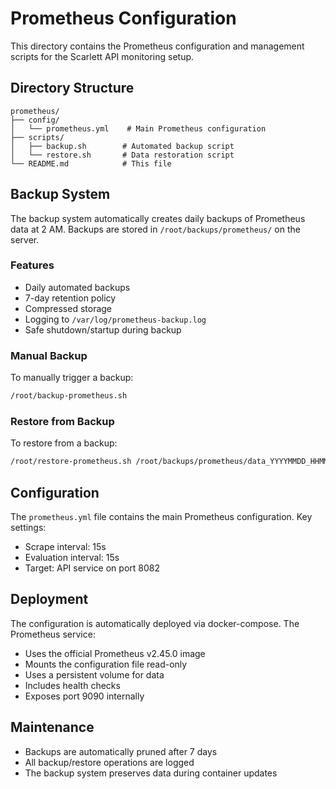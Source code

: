 # Prometheus Configuration

This directory contains the Prometheus configuration and management scripts for the Scarlett API monitoring setup.

## Directory Structure

```
prometheus/
├── config/
│   └── prometheus.yml    # Main Prometheus configuration
├── scripts/
│   ├── backup.sh        # Automated backup script
│   └── restore.sh       # Data restoration script
└── README.md            # This file
```

## Backup System

The backup system automatically creates daily backups of Prometheus data at 2 AM. Backups are stored in `/root/backups/prometheus/` on the server.

### Features

- Daily automated backups
- 7-day retention policy
- Compressed storage
- Logging to `/var/log/prometheus-backup.log`
- Safe shutdown/startup during backup

### Manual Backup

To manually trigger a backup:

```bash
/root/backup-prometheus.sh
```

### Restore from Backup

To restore from a backup:

```bash
/root/restore-prometheus.sh /root/backups/prometheus/data_YYYYMMDD_HHMMSS.tar.gz
```

## Configuration

The `prometheus.yml` file contains the main Prometheus configuration. Key settings:

- Scrape interval: 15s
- Evaluation interval: 15s
- Target: API service on port 8082

## Deployment

The configuration is automatically deployed via docker-compose. The Prometheus service:

- Uses the official Prometheus v2.45.0 image
- Mounts the configuration file read-only
- Uses a persistent volume for data
- Includes health checks
- Exposes port 9090 internally

## Maintenance

- Backups are automatically pruned after 7 days
- All backup/restore operations are logged
- The backup system preserves data during container updates 